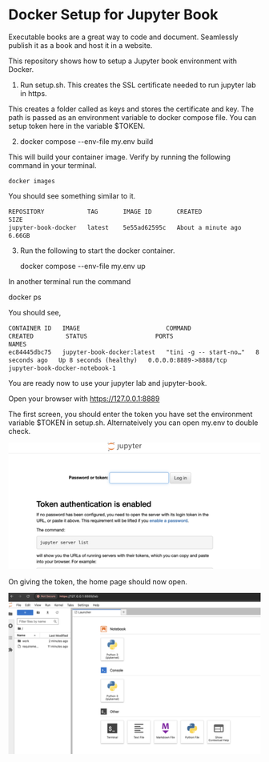 # Docker Setup for Jupyter Book

Executable books are a great way to code and document.
Seamlessly publish it as a book and host it in a website.

This repository shows how to setup a Jupyter book environment
with Docker.


1. Run setup.sh. This creates the SSL certificate needed to run jupyter lab in https.

This creates a folder called as keys and stores the certificate and key.
The path is passed as an environment variable to docker compose file.
You can setup token here in the variable $TOKEN.

2. docker compose --env-file my.env build

This will build your container image. Verify by running the following command
in your terminal.

    docker images

You should see something similar to it.

    REPOSITORY            TAG       IMAGE ID       CREATED              SIZE
    jupyter-book-docker   latest    5e55ad62595c   About a minute ago   6.66GB



3. Run the following to start the docker container.

      docker compose --env-file my.env up

In another terminal run the command

docker ps

You should see,

    CONTAINER ID   IMAGE                        COMMAND                  CREATED         STATUS                   PORTS                    NAMES
    ec84445dbc75   jupyter-book-docker:latest   "tini -g -- start-no…"   8 seconds ago   Up 8 seconds (healthy)   0.0.0.0:8889->8888/tcp   jupyter-book-docker-notebook-1


You are ready now to use your jupyter lab and jupyter-book.

Open your browser with https://127.0.0.1:8889


The first screen, you should enter the token you have set the environment variable $TOKEN in setup.sh. Alternateively you can open my.env to double check.

![Juptyer Token](./imgs/Token.png)

On giving the token, the home page should now open.

![Jupyter Home Page](./imgs/HomeJupyter.png)

